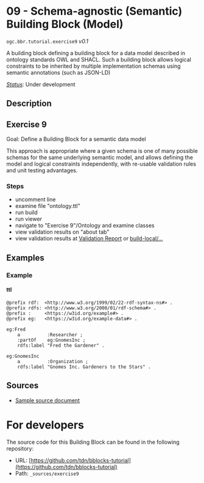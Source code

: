 
# 09 - Schema-agnostic (Semantic) Building Block (Model)

`ogc.bbr.tutorial.exercise9` *v0.1*

A building block defining a building block for a data model described in ontology standards OWL and SHACL.  Such a building block allows logical constraints to be inherited by multiple implementation schemas using semantic annotations (such as JSON-LD)

[*Status*](http://www.opengis.net/def/status): Under development

## Description

## Exercise 9

Goal: Define a Building Block for a semantic data model

This approach is appropriate where a given schema is one of many possible schemas for the same underlying semantic model, and allows defining the model and logical constraints independently, with re-usable validation rules and unit testing advantages.

### Steps
- uncomment line
- examine file "ontology.ttl"
- run build
- run viewer
- navigate to "Exercise 9"/Ontology and examine classes
- view validation results on "about tab"
- view validation results at [Validation Report](validation) or [build-local/...](/register/build-local/tests/bbr/template/exercise3/_report.json)
## Examples

### Example
#### ttl
```ttl
@prefix rdf:  <http://www.w3.org/1999/02/22-rdf-syntax-ns#> .
@prefix rdfs: <http://www.w3.org/2000/01/rdf-schema#> .
@prefix :     <https://w3id.org/example#> .
@prefix eg:   <https://w3id.org/example-data#> .

eg:Fred
    a          :Researcher ;
    :partOf    eg:GnomesInc ;
    rdfs:label "Fred the Gardener" .

eg:GnomesInc
    a          :Organization ;
    rdfs:label "Gnomes Inc. Gardeners to the Stars" .
```

## Sources

* [Sample source document](https://example.com/sources/1)

# For developers

The source code for this Building Block can be found in the following repository:

* URL: [https://github.com/tdn/bblocks-tutorial](https://github.com/tdn/bblocks-tutorial)
* Path: `_sources/exercise9`

